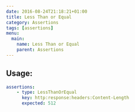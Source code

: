 ```yaml
---
date: 2016-08-24T21:18:21+01:00
title: Less Than or Equal
category: Assertions
tags: [assertions]
menu:
  main:
    name: Less Than or Equal
    parent: Assertions
---
```


## Usage:

```yaml
assertions:
    - type: LessThanOrEqual
      key: http:response:headers:Content-Length
      expected: 512
```
